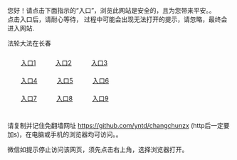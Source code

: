 您好！请点击下面指示的“入口”，浏览此网站是安全的，且为您带来平安。。 <br/>
点击入口后，请耐心等待， 过程中可能会出现无法打开的提示，请忽略，最终会进入网站. </br>

法轮大法在长春<br/>
<div style="padding:10px"><a style="margin:20px" target="_blank" href="https://d2ehl8vtt51d97.cloudfront.net/2Qpsp?gqtyi" id="ccLink1" rel="nofollow">入口1</a> <a target="_blank" style="margin:20px" href="https://d23c4q9bedr1bj.cloudfront.net/2Qpsp?iwsswhpp" id="ccLink2" rel="nofollow">入口2</a> <a style="margin:20px" target="_blank" href="https://d1ykm0eqe05xge.cloudfront.net/2Qpsp?tghqsuxz" id="ccLink3" rel="nofollow">入口3</a></div>

<div style="padding:10px" ><a style="margin:20px" target="_blank" href="https://d2ehl8vtt51d97.cloudfront.net/2Qpsp?gqtyi" id="ccLink4" rel="nofollow">入口4</a> <a style="margin:20px" href="https://d23c4q9bedr1bj.cloudfront.net/2Qpsp?iwsswhpp" target="_blank" id="ccLink5" rel="nofollow">入口5</a> <a style="margin:20px" href="https://d1ykm0eqe05xge.cloudfront.net/2Qpsp?tghqsuxz" target="_blank" id="ccLink6" rel="nofollow">入口6</a></div>

<div style="padding:10px"><a style="margin:20px" target="_blank" href="https://d2ehl8vtt51d97.cloudfront.net/2Qpsp?gqtyi" id="ccLink7" rel="nofollow">入口7</a> <a style="margin:20px" href="https://d23c4q9bedr1bj.cloudfront.net/2Qpsp?iwsswhpp" target="_blank" id="ccLink8" rel="nofollow">入口8</a> <a style="margin:20px" target="_blank" href="https://d1ykm0eqe05xge.cloudfront.net/2Qpsp?tghqsuxz" id="ccLink9" rel="nofollow">入口9</a></div>

<br/>



请复制并记住免翻墙网址 https://github.com/yntd/changchunzx (http后一定要加s)，在电脑或手机的浏览器均可访问。。<br/>

微信如提示停止访问该网页，须先点击右上角，选择浏览器打开。
